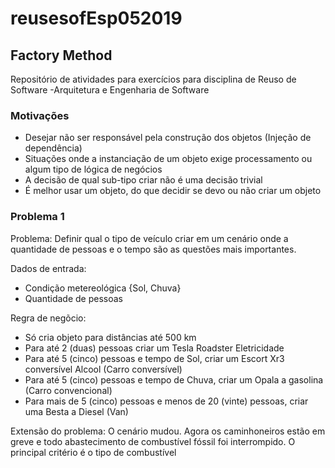 # reusesofEsp052019

## Factory Method
Repositório de atividades para exercícios para disciplina de Reuso de Software -Arquitetura e Engenharia de Software

### Motivações
- Desejar não ser responsável pela construção dos objetos (Injeção de dependência)
- Situações onde a instanciação de um objeto exige processamento ou algum tipo de lógica de negócios 
- A decisão de qual sub-tipo criar não é uma decisão trivial
- É melhor usar um objeto, do que decidir se devo ou não criar um objeto

### Problema 1
Problema: Definir qual o tipo de veículo criar em um cenário onde a quantidade de pessoas e o tempo são as questões mais importantes.

Dados de entrada:
- Condição metereológica {Sol, Chuva}
- Quantidade de pessoas 

Regra de negõcio: 
- Só cria objeto para distâncias até 500 km
- Para até 2 (duas) pessoas criar um Tesla Roadster Eletricidade
- Para até 5 (cinco) pessoas e tempo de Sol, criar um Escort Xr3 conversível Alcool (Carro conversível)
- Para até 5 (cinco) pessoas e tempo de Chuva, criar um Opala a gasolina (Carro convencional)
- Para mais de 5 (cinco) pessoas e menos de 20 (vinte) pessoas, criar uma Besta a Diesel (Van)

Extensão do problema: O cenário mudou. Agora os caminhoneiros estão em greve e todo abastecimento de combustível fóssil foi interrompido. O principal critério é o tipo de combustível
